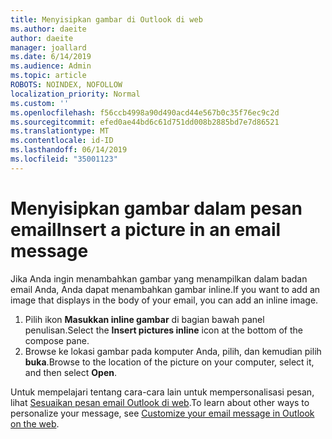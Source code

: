 ```yaml
---
title: Menyisipkan gambar di Outlook di web
ms.author: daeite
author: daeite
manager: joallard
ms.date: 6/14/2019
ms.audience: Admin
ms.topic: article
ROBOTS: NOINDEX, NOFOLLOW
localization_priority: Normal
ms.custom: ''
ms.openlocfilehash: f56ccb4998a90d490acd44e567b0c35f76ec9c2d
ms.sourcegitcommit: efed0ae44bd6c61d751dd008b2885bd7e7d86521
ms.translationtype: MT
ms.contentlocale: id-ID
ms.lasthandoff: 06/14/2019
ms.locfileid: "35001123"
---
```

# <a name="insert-a-picture-in-an-email-message"></a><span data-ttu-id="9e8cc-102">Menyisipkan gambar dalam pesan email</span><span class="sxs-lookup"><span data-stu-id="9e8cc-102">Insert a picture in an email message</span></span>

<span data-ttu-id="9e8cc-103">Jika Anda ingin menambahkan gambar yang menampilkan dalam badan email Anda, Anda dapat menambahkan gambar inline.</span><span class="sxs-lookup"><span data-stu-id="9e8cc-103">If you want to add an image that displays in the body of your email, you can add an inline image.</span></span>

1. <span data-ttu-id="9e8cc-104">Pilih ikon **Masukkan inline gambar** di bagian bawah panel penulisan.</span><span class="sxs-lookup"><span data-stu-id="9e8cc-104">Select the **Insert pictures inline** icon at the bottom of the compose pane.</span></span>
1. <span data-ttu-id="9e8cc-105">Browse ke lokasi gambar pada komputer Anda, pilih, dan kemudian pilih **buka**.</span><span class="sxs-lookup"><span data-stu-id="9e8cc-105">Browse to the location of the picture on your computer, select it, and then select **Open**.</span></span>

<span data-ttu-id="9e8cc-106">Untuk mempelajari tentang cara-cara lain untuk mempersonalisasi pesan, lihat [Sesuaikan pesan email Outlook di web](https://support.office.com/article/079442eb-6b41-4ff5-b6e0-a83d3967ac41).</span><span class="sxs-lookup"><span data-stu-id="9e8cc-106">To learn about other ways to personalize your message, see [Customize your email message in Outlook on the web](https://support.office.com/article/079442eb-6b41-4ff5-b6e0-a83d3967ac41).</span></span>